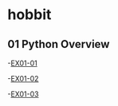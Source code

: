 # hobbit
## 01 Python Overview
 -[EX01-01](https://colab.research.google.com/drive/1Se_RAwTfvaWeeBjHcTAAjXYf6TmL75ol)
 
 -[EX01-02](https://github.com/hobbit0701/hobbit/blob/main/EX01_02_BMI_%E8%A8%88%E7%AE%97.ipynb)

 -[EX01-03](https://colab.research.google.com/drive/1HOQ-bJTQdNVgkPM1U9LunsEADAZwkdHA)

  
